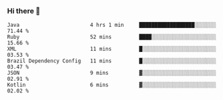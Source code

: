 ### Hi there 👋

<!--START_SECTION:waka-->

```text
Java                       4 hrs 1 min     ██████████████████░░░░░░░   71.44 %
Ruby                       52 mins         ████░░░░░░░░░░░░░░░░░░░░░   15.66 %
XML                        11 mins         █░░░░░░░░░░░░░░░░░░░░░░░░   03.53 %
Brazil Dependency Config   11 mins         █░░░░░░░░░░░░░░░░░░░░░░░░   03.47 %
JSON                       9 mins          ▓░░░░░░░░░░░░░░░░░░░░░░░░   02.91 %
Kotlin                     6 mins          ▓░░░░░░░░░░░░░░░░░░░░░░░░   02.02 %
```

<!--END_SECTION:waka-->

<!--
**jerry-shao/jerry-shao** is a ✨ _special_ ✨ repository because its `README.md` (this file) appears on your GitHub profile.

Here are some ideas to get you started:

- 🔭 I’m currently working on ...
- 🌱 I’m currently learning ...
- 👯 I’m looking to collaborate on ...
- 🤔 I’m looking for help with ...
- 💬 Ask me about ...
- 📫 How to reach me: ...
- 😄 Pronouns: ...
- ⚡ Fun fact: ...
-->
